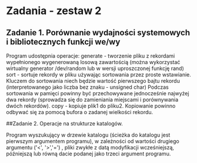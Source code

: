# Zadania - zestaw 2
## Zadanie 1. Porównanie wydajności systemowych i bibliotecznych funkcji we/wy 

Program udostępnia operacje:
generate - tworzenie pliku z rekordami wypełnionego wygenerowaną losową zawartością (można wykorzystać wirtualny generator /dev/random lub w wersji uproszczonej funkcję rand)
sort - sortuje rekordy w pliku używając sortowania przez proste wstawianie. Kluczem do sortowania niech będzie wartość pierwszego bajtu rekordu (interpretowanego jako liczba bez znaku - unsigned char) Podczas sortowania w pamięci powinny być przechowywane jednocześnie najwyżej dwa rekordy (sprowadza się do zamieniania miejscami i porównywania dwóch rekordów).
copy - kopiuje plik1 do pliku2. Kopiowanie powinno odbywać się za pomocą bufora o zadanej wielkości rekordu.

##Zadanie 2. Operacje na strukturze katalogów. 

Program wyszukujący w drzewie katalogu (ścieżka do katalogu jest pierwszym argumentem programu), 
w zależności od wartości drugiego argumentu ('<', '>','=') , pliki zwykłe z datą modyfikacji wcześniejszą,
późniejszą lub równą dacie podanej jako trzeci argument programu.
